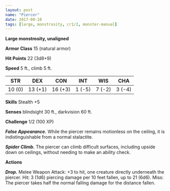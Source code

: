 ```yaml
---
layout: post
name: "Piercer"
date: 2017-09-10
tags: [large, monstrosity, cr1/2, monster-manual]
---
```


**Large monstrosity, unaligned**

**Armor Class** 15 (natural armor)

**Hit Points** 22 (3d8+9)

**Speed** 5 ft., climb 5 ft.

|   STR   |   DEX   |   CON   |   INT   |   WIS   |   CHA   |
|:-----:|:-----:|:-----:|:-----:|:-----:|:-----:|
| 10 (0) | 13 (+1) | 16 (+3) | 1 (-5) | 7 (-2) | 3 (-4) |

**Skills** Stealth +5

**Senses** blindsight 30 ft., darkvision 60 ft.

**Challenge** 1/2 (100 XP)

***False Appearance.*** While the piercer remains motionless on the ceiling, it is indistinguishable from a normal stalactite.

***Spider Climb.*** The piercer can climb difficult surfaces, including upside down on ceilings, without needing to make an ability check.

**Actions**

***Drop.*** Melee Weapon Attack: +3 to hit, one creature directly underneath the piercer. Hit: 3 (1d6) piercing damage per 10 feet fallen, up to 21 (6d6). Miss: The piercer takes half the normal falling damage for the distance fallen.

